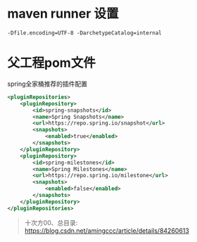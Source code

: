 # maven runner 设置
`-Dfile.encoding=UTF-8 -DarchetypeCatalog=internal`

# 父工程pom文件  
spring全家桶推荐的插件配置
```xml
<pluginRepositories>
    <pluginRepository>
        <id>spring-snapshots</id>
        <name>Spring Snapshots</name>
        <url>https://repo.spring.io/snapshot</url>
        <snapshots>
            <enabled>true</enabled>
        </snapshots>
    </pluginRepository>
    <pluginRepository>
        <id>spring-milestones</id>
        <name>Spring Milestones</name>
        <url>https://repo.spring.io/milestone</url>
        <snapshots>
            <enabled>false</enabled>
        </snapshots>
    </pluginRepository>
</pluginRepositories>
```     
>十次方00、总目录: 
https://blog.csdn.net/amingccc/article/details/84260613